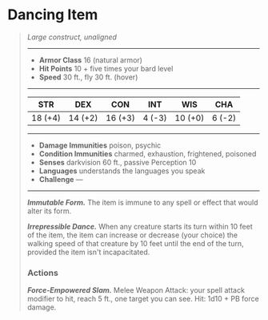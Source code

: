 # Dancing Item
>*Large construct, unaligned*
>___
>- **Armor Class** 16 (natural armor)
>- **Hit Points** 10 + five times your bard level
>- **Speed** 30 ft., fly 30 ft. (hover)
>___
>|STR|DEX|CON|INT|WIS|CHA|
>|:---:|:---:|:---:|:---:|:---:|:---:|
>|18 (+4)|14 (+2)|16 (+3)|4 (-3)|10 (+0)|6 (-2)|
>___
>- **Damage Immunities** poison, psychic
>- **Condition Immunities** charmed, exhaustion, frightened, poisoned
>- **Senses** darkvision 60 ft., passive Perception 10
>- **Languages** understands the languages you speak
>- **Challenge** —
>___
>***Immutable Form.*** The item is immune to any spell or effect that would alter its form.  
>
>***Irrepressible Dance.*** When any creature starts its turn within 10 feet of the item, the item can increase or decrease (your choice) the walking speed of that creature by 10 feet until the end of the turn, provided the item isn't incapacitated.  
>
>### Actions
>***Force-Empowered Slam.*** Melee Weapon Attack: your spell attack modifier to hit, reach 5 ft., one target you can see. Hit: 1d10 + PB force damage.